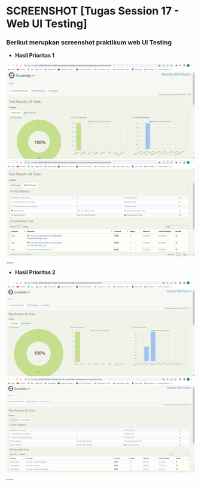 # SCREENSHOT [Tugas Session 17 - Web UI Testing]

### **Berikut merupkan screenshot praktikum web UI Testing**
- **Hasil Prioritas 1**
<img src="./all-result-prioritas1.png">
<img src="./detail-result-prioritas1.png">
___

- **Hasil Prioritas 2**
<img src="./all-result-prioritas2.png">
<img src="./detail-result-prioritas2.png">
___